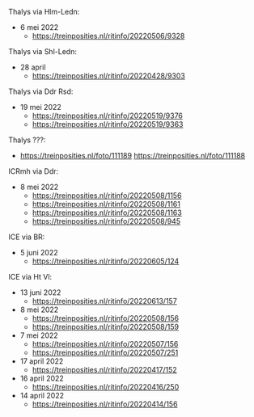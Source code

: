 Thalys via Hlm-Ledn:
- 6 mei 2022
  - https://treinposities.nl/ritinfo/20220506/9328

Thalys via Shl-Ledn:
- 28 april
  - https://treinposities.nl/ritinfo/20220428/9303

Thalys via Ddr Rsd:
- 19 mei 2022
  - https://treinposities.nl/ritinfo/20220519/9376
  - https://treinposities.nl/ritinfo/20220519/9363

Thalys ???:
- https://treinposities.nl/foto/111189 https://treinposities.nl/foto/111188

ICRmh via Ddr:
- 8 mei 2022
  - https://treinposities.nl/ritinfo/20220508/1156
  - https://treinposities.nl/ritinfo/20220508/1161
  - https://treinposities.nl/ritinfo/20220508/1163
  - https://treinposities.nl/ritinfo/20220508/945


ICE via BR:
- 5 juni 2022
  - https://treinposities.nl/ritinfo/20220605/124

ICE via Ht Vl:
- 13 juni 2022
  - https://treinposities.nl/ritinfo/20220613/157
- 8 mei 2022
  - https://treinposities.nl/ritinfo/20220508/156
  - https://treinposities.nl/ritinfo/20220508/159
- 7 mei 2022
  - https://treinposities.nl/ritinfo/20220507/156
  - https://treinposities.nl/ritinfo/20220507/251
- 17 april 2022
  - https://treinposities.nl/ritinfo/20220417/152
- 16 april 2022
  - https://treinposities.nl/ritinfo/20220416/250
- 14 april 2022
  - https://treinposities.nl/ritinfo/20220414/156